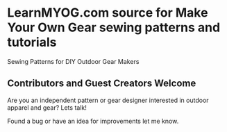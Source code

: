 # LearnMYOG.com source for Make Your Own Gear sewing patterns and tutorials

Sewing Patterns for DIY Outdoor Gear Makers

## Contributors and Guest Creators Welcome

Are you an independent pattern or gear designer interested in outdoor apparel and gear? Lets talk!

Found a bug or have an idea for improvements let me know.